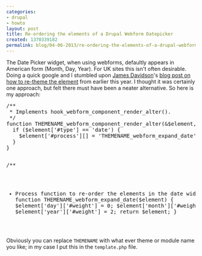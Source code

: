 ```yaml
---
categories:
- drupal
- howto
layout: post
title: Re-ordering the elements of a Drupal Webform Datepicker
created: 1370339182
permalink: blog/04-06-2013/re-ordering-the-elements-of-a-drupal-webform-datepicker
---
```

<p>The Date Picker widget, when using webforms, defaultly appears in American form (Month, Day, Year). For UK sites this isn't often desirable. Doing a quick google and I stumbled upon <a href="https://twitter.com/davidsonj" rel="author">James Davidson</a>'s <a href="http://davidsonj.com/blog/how-reorder-date-format-webform-date-picker">blog post on how to re-theme the element</a> from earlier this year. I thought it was certainly one approach, but felt there must have been a neater alternative. So here is my approach:</p>
<!--break-->
<pre language="php">
/**
 * Implements hook_webform_component_render_alter().
 */
function THEMENAME_webform_component_render_alter(&$element, &$component) {
  if ($element['#type'] == 'date') {
    $element['#process'][] = 'THEMENAME_webform_expand_date';
  }
}

/**
 * Process function to re-order the elements in the date widget.
 */
function THEMENAME_webform_expand_date($element) {
  $element['day']['#weight'] = 0;
  $element['month']['#weight'] = 1;
  $element['year']['#weight'] = 2;
  return $element;
}
</pre>
<p>Obviously you can replace <code>THEMENAME</code> with what ever theme or module name you like; in my case I put this in the <code>template.php</code> file.</p>
